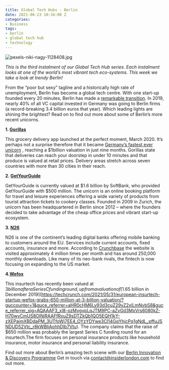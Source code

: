 ```yaml
---
title: Global Tech Hubs - Berlin
date: 2021-06-23 10:34:00 Z
categories:
- Business
tags:
- berlin
- global tech hub
- technology
---
```


![pexels-niki-nagy-1128408.jpg](/uploads/pexels-niki-nagy-1128408.jpg)

*This is the third instalment of our Global Tech Hub series. Each instalment looks at one of the world’s most vibrant tech eco-systems. This week we take a look at trendy Berlin!*

From the “poor but sexy” tagline and a historically high rate of unemployment, Berlin has become a global tech centre. With one start-up founded every 20 minutes, Berlin has made a [remarkable transition](https://www.insiderlondon.com/blog/berlin-a-new-global-centre/). In 2019, nearly 40% of all VC capital invested in Germany was going to Berlin firms (a record-breaking 3.4 billion euros that year). 
Which leading lights are shining the brightest? Read on to find out more about some of Berlin’s more recent unicorns.

**1.	[Gorillas](https://gorillas.io/en)** 

This grocery delivery app launched at the perfect moment, March 2020. It’s perhaps not a surprise therefore that it became [Germany’s fastest ever unicorn](https://sifted.eu/articles/gorillas-raises-e245m-unicorn/0) , reaching a $1billion valuation in just nine months. Gorillas state that deliveries can reach your doorstep in under 10 minutes and that produce is valued at retail prices. Delivery areas stretch across seven countries with more than 30 cities in their reach. 

**2. [GetYourGuide](https://www.getyourguide.co.uk/)**

GetYourGuide is currently valued at $1.6 billion by SoftBank, who provided GetYourGuide with $500 million. The unicorn is an online booking platform for travel and leisure experiences offering a wide variety of products from tourist attraction tickets to cookery classes. Founded in 2009 in Zurich, the unicorn has been headquartered in Berlin since 2012 – where the founders decided to take advantage of the cheap office prices and vibrant start-up ecosystem.

**3. [N26](https://n26.com/)**

N26 is one of the continent’s leading digital banks offering mobile banking to customers around the EU. Services include current accounts, fixed accounts, insurance and more. According to [Crunchbase](https://www.crunchbase.com/organization/n26/technology) the website is visited approximately 4 million times per month and has around 250,000 monthly downloads. Like many of its neo-bank rivals, the fintech is now focusing on expanding to the US market.

**4.[Wefox](https://www.wefox.com/)**

This insurtech has recently been valued at $3 billion after a Series C funding round, up from a valuation of [$1.65 billion in December 2019](https://techcrunch.com/2021/05/31/european-insurtech-startup-wefox-grabs-650-million-at-3-billion-valuation/?guccounter=1&guce_referrer=aHR0cHM6Ly93d3cuZ29vZ2xlLmNvbS8&guce_referrer_sig=AQAAAF3_xl8-ozMygvpLqJTM9PC-aZvGd3MxVrs6080kZ-H70wvCmUS8OlNjRAAFfRxuZ9sDTZkQb1QO5EQH1kY-zXEPaimXBDdaPM_3UTfoWi7EE4_OYzYDYwe3Cl14GqYhicPq1gNdL_pffuJSNDUD52Vtc_r8kWBIiAohhDlb7Vtu). The company claims that the raise of $650 million was probably the largest Series C funding round for an insurtech.The firm focuses on personal insurance products like household insurance, motor insurance and personal liability insurance.


Find out more about Berlin’s amazing tech scene with our [Berlin Innovation & Discovery Programme](https://www.insiderlondon.com/europe/berlin/) Get in touch via [contact@insiderlondon.com](mailto:contact@insiderlondon.com) to find out more.
